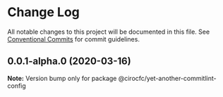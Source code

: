 # Change Log

All notable changes to this project will be documented in this file.
See [Conventional Commits](https://conventionalcommits.org) for commit guidelines.

## 0.0.1-alpha.0 (2020-03-16)

**Note:** Version bump only for package @cirocfc/yet-another-commitlint-config
